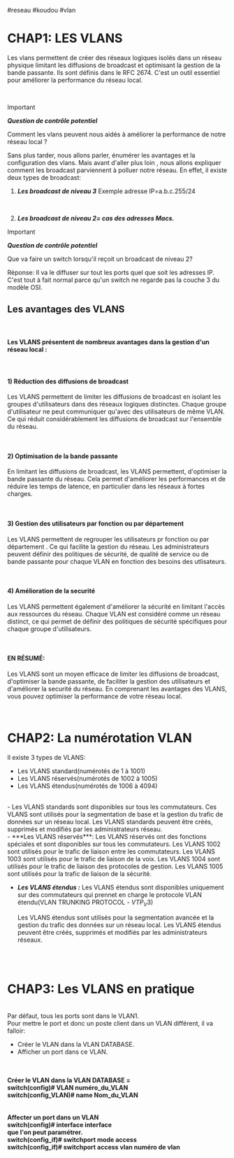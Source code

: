 #reseau #koudou #vlan

#                     CHAP1:   LES VLANS

Les vlans permettent de créer des réseaux logiques isolés dans un réseau physique limitant les diffusions de broadcast et optimisant la gestion de la bande passante.
Ils sont définis dans le RFC 2674. C'est un outil essentiel pour améliorer la performance du réseau local.

<br>

>[!IMPORTANT]
>***Question de contrôle potentiel***
>
>Comment les vlans peuvent nous aidés à améliorer la
>performance de notre réseau local ?

Sans plus tarder, nous allons parler, énumérer les avantages et la configuration des vlans.
Mais avant d'aller plus loin , nous allons expliquer comment les broadcast parviennent à polluer notre réseau.
En effet, il existe deux types de broadcast:

1) ***Les broadcast de niveau 3***
   Exemple adresse IP=a.b.c.255/24

<br>

2) ***Les broadcast de niveau 2= cas des adresses Macs.***


>[!IMPORTANT]
>***Question de contrôle potentiel***
>
>Que va faire un switch lorsqu'il reçoit un broadcast de niveau
>2?

Réponse: Il va le diffuser sur tout les ports quel que soit les adresses IP.  
C'est tout à fait normal parce qu'un switch ne regarde pas la couche 3 du modèle OSI.

## Les avantages des VLANS 

<br>

#### Les VLANS présentent de nombreux avantages dans la gestion d'un réseau local :

<br>

#### 1) Réduction des diffusions de broadcast
Les VLANS permettent de limiter les diffusions de broadcast en isolant les groupes d'utilisateurs dans des réseaux 
logiques distinctes. Chaque groupe d'utilisateur ne peut communiquer qu'avec des utilisateurs de même VLAN. 
Ce qui réduit considérablement les diffusions de broadcast sur l'ensemble du réseau. 

<br>

#### 2) Optimisation de la bande passante 
En limitant les diffusions de broadcast, les VLANS permettent, d'optimiser la bande passante du réseau. 
Cela permet d'améliorer les performances et de réduire les temps de latence, en particulier dans les réseaux à fortes charges.

<br>

#### 3) Gestion des utilisateurs par fonction ou par département
Les VLANS permettent de regrouper les utilisateurs pr fonction ou par département . 
Ce qui facilite la gestion du réseau. Les administrateurs peuvent définir des politiques de sécurité, de qualité de service 
ou de bande passante pour chaque VLAN en fonction des besoins des utlisateurs.

<br>

#### 4) Amélioration de la securité 
Les VLANS permettent également d'améliorer la sécurité en limitant l'accès aux ressources du réseau.
Chaque VLAN est considéré comme un réseau distinct, ce qui permet de définir des politiques de sécurité spécifiques 
pour chaque groupe d'utilisateurs.

<br>

#### EN RÉSUMÉ:

Les VLANS sont un moyen efficace de limiter les diffusions de broadcast, d'optimiser la bande passante, de faciliter 
la gestion des utilisateurs et d'améliorer la securité du réseau.
En comprenant les avantages des VLANS, vous pouvez optimiser la performance de votre réseau local.

<br>

# CHAP2: La numérotation VLAN

Il existe 3 types de VLANS:
- Les VLANS standard(numérotés de 1 à 1001)
- Les VLANS réservés(numérotés de 1002 à 1005)
- Les VLANS étendus(numérotés de 1006 à 4094)
<br>
- Les VLANS standards sont disponibles sur tous les commutateurs. Ces VLANS  sont utilisés pour la segmentation de base et la gestion du trafic de données sur un réseau local.
  Les VLANS standards peuvent être créés, supprimés et modifiés par les administrateurs réseau.
<br>
- ***Les VLANS réservés***:
  Les VLANS réservés ont des fonctions spéciales et sont disponibles sur tous les commutateurs.
  Les VLANS 1002 sont utilisés pour le trafic de liaison entre les commutateurs.
  Les VLANS 1003 sont utilisés pour le trafic de liaison de la voix.
  Les VLANS 1004 sont utilisés pour le trafic de liaison des protocoles de gestion.
  Les VLANS 1005 sont utilisés pour la trafic de liaison de la sécurité.
  <br>
  
- ***Les VLANS étendus :***
  Les VLANS étendus sont disponibles uniquement sur des commutateurs qui prennet en charge le protocole VLAN étendu(VLAN TRUNKING PROTOCOL - $VTP_V3$)
  
  Les VLANS étendus sont utilisés pour la segmentation avancée et la gestion du trafic des données sur un réseau local.
  Les VLANS étendus peuvent être créés, supprimés et modifiés par les administrateurs réseaux.

<br>
<br>

# CHAP3: Les VLANS en pratique

<br>
Par défaut, tous les ports sont dans le VLAN1.
<br>
Pour mettre le port et donc un poste client dans un VLAN
différent, il va falloir:

- Créer le VLAN dans la VLAN DATABASE.
- Afficher un port dans ce VLAN.

<br>
<br>
<strong>Créer le VLAN dans la VLAN DATABASE = <br>
switch(config)# VLAN numéro_du_VLAN <br>
switch(config_VLAN)# name Nom_du_VLAN <br>
<br><br>
Affecter un port dans un VLAN  <br>
switch(config)# interface interface <br>
que l'on peut paramétrer. <br>
switch(config_if)# switchport mode access <br>
switch(config_if)# switchport access vlan numéro de vlan
</strong>



